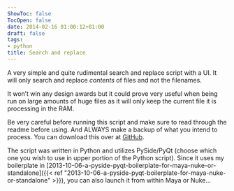 ```yaml
---
ShowToc: false
TocOpen: false
date: 2014-02-16 01:00:12+01:00
draft: false
tags:
- python
title: Search and replace
---
```


A very simple and quite rudimental search and replace script with a UI. It will only search and replace _contents_ of files and not the filenames.



It won’t win any design awards but it could prove very useful when being run on large amounts of huge files as it will only keep the current file it is processing in the RAM.

Be very careful before running this script and make sure to read through the readme before using. And ALWAYS make a backup of what you intend to process. You can download this over at [GitHub](https://github.com/fredrikaverpil/searchReplace).

The script was written in Python and utilizes PySide/PyQt (choose which one you wish to use in upper portion of the Python script). Since it uses my boilerplate in [2013-10-06-a-pyside-pyqt-boilerplate-for-maya-nuke-or-standalone]({{< ref "2013-10-06-a-pyside-pyqt-boilerplate-for-maya-nuke-or-standalone" >}}), you can also launch it from within Maya or Nuke...